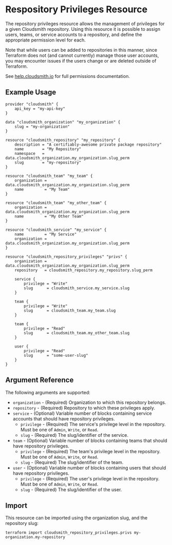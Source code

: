 # Respository Privileges Resource

The repository privileges resource allows the management of privileges for a given Cloudsmith repository. Using this resource it is possible to assign users, teams, or service accounts to a repository, and define the appropriate permission level for each.

Note that while users can be added to repositories in this manner, since Terraform does not (and cannot currently) manage those user accounts, you may encounter issues if the users change or are deleted outside of Terraform.

See [help.cloudsmith.io](https://help.cloudsmith.io/docs/permissions#repository-permissions) for full permissions documentation.

## Example Usage

```hcl
provider "cloudsmith" {
    api_key = "my-api-key"
}

data "cloudsmith_organization" "my_organization" {
    slug = "my-organization"
}

resource "cloudsmith_repository" "my_repository" {
    description = "A certifiably-awesome private package repository"
    name        = "My Repository"
    namespace   = data.cloudsmith_organization.my_organization.slug_perm
    slug        = "my-repository"
}

resource "cloudsmith_team" "my_team" {
	organization = data.cloudsmith_organization.my_organization.slug_perm
	name         = "My Team"
}

resource "cloudsmith_team" "my_other_team" {
	organization = data.cloudsmith_organization.my_organization.slug_perm
	name         = "My Other Team"
}

resource "cloudsmith_service" "my_service" {
	name         = "My Service"
	organization = data.cloudsmith_organization.my_organization.slug_perm
}

resource "cloudsmith_repository_privileges" "privs" {
    organization = data.cloudsmith_organization.my_organization.slug_perm
    repository   = cloudsmith_repository.my_repository.slug_perm

	service {
		privilege = "Write"
		slug      = cloudsmith_service.my_service.slug
	}

	team {
		privilege = "Write"
		slug      = cloudsmith_team.my_team.slug
	}

	team {
		privilege = "Read"
		slug      = cloudsmith_team.my_other_team.slug
	}

    user {
        privilege = "Read"
        slug      = "some-user-slug"
    }
}
```

## Argument Reference

The following arguments are supported:

* `organization` - (Required) Organization to which this repository belongs.
* `repository` - (Required) Repository to which these privileges apply.
* `service` - (Optional) Variable number of blocks containing service accounts that should have repository privileges.
	* `privilege` - (Required) The service's privilege level in the repository. Must be one of `Admin`, `Write`, or `Read`.
	* `slug` - (Required) The slug/identifier of the service.
* `team` - (Optional) Variable number of blocks containing teams that should have repository privileges.
	* `privilege` - (Required) The team's privilege level in the repository. Must be one of `Admin`, `Write`, or `Read`.
	* `slug` - (Required) The slug/identifier of the team.
* `user` - (Optional) Variable number of blocks containing users that should have repository privileges.
	* `privilege` - (Required) The user's privilege level in the repository. Must be one of `Admin`, `Write`, or `Read`.
	* `slug` - (Required) The slug/identifier of the user.

## Import

This resource can be imported using the organization slug, and the repository slug:

```shell
terraform import cloudsmith_repository_privileges.privs my-organization.my-repository
```

